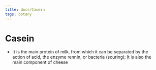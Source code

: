 ```yaml
---
title: docs/Casein
tags: botany
---
```


# Casein
- It is the main protein of milk, from which it can be separated by the action of acid, the enzyme rennin, or bacteria (souring); It is also the main component of cheese